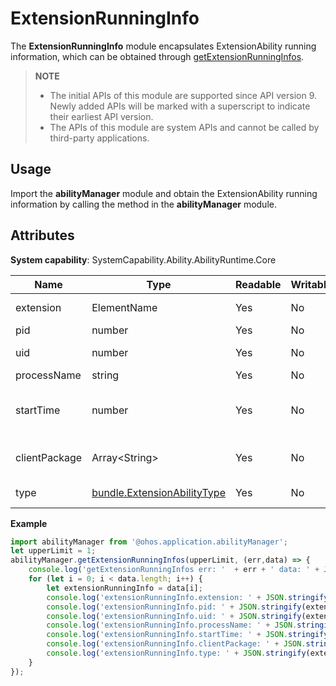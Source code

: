 # ExtensionRunningInfo

The **ExtensionRunningInfo** module encapsulates ExtensionAbility running information, which can be obtained through [getExtensionRunningInfos](js-apis-app-ability-abilityManager.md#getextensionrunninginfos).

> **NOTE**
> 
>  - The initial APIs of this module are supported since API version 9. Newly added APIs will be marked with a superscript to indicate their earliest API version.
>  - The APIs of this module are system APIs and cannot be called by third-party applications.

## Usage

Import the **abilityManager** module and obtain the ExtensionAbility running information by calling the method in the **abilityManager** module.

## Attributes

**System capability**: SystemCapability.Ability.AbilityRuntime.Core

| Name| Type| Readable| Writable| Description|
| -------- | -------- | -------- | -------- | -------- |
| extension | ElementName | Yes| No| ExtensionAbility information.|
| pid | number | Yes| No| Process ID.|
| uid | number | Yes| No| UID of the application.|
| processName | string | Yes| No| Process name.|
| startTime | number | Yes| No| Timestamp when the ExtensionAbility is started.|
| clientPackage | Array&lt;String&gt; | Yes| No| Names of all packages in the process.|
| type | [bundle.ExtensionAbilityType](js-apis-Bundle.md) | Yes| No| ExtensionAbility type.|

**Example**
```ts
import abilityManager from '@ohos.application.abilityManager';
let upperLimit = 1;
abilityManager.getExtensionRunningInfos(upperLimit, (err,data) => {
    console.log('getExtensionRunningInfos err: '  + err + ' data: ' + JSON.stringify(data));
    for (let i = 0; i < data.length; i++) {
        let extensionRunningInfo = data[i];
        console.log('extensionRunningInfo.extension: ' + JSON.stringify(extensionRunningInfo.extension));
        console.log('extensionRunningInfo.pid: ' + JSON.stringify(extensionRunningInfo.pid));
        console.log('extensionRunningInfo.uid: ' + JSON.stringify(extensionRunningInfo.uid));
        console.log('extensionRunningInfo.processName: ' + JSON.stringify(extensionRunningInfo.processName));
        console.log('extensionRunningInfo.startTime: ' + JSON.stringify(extensionRunningInfo.startTime));
        console.log('extensionRunningInfo.clientPackage: ' + JSON.stringify(extensionRunningInfo.clientPackage));
        console.log('extensionRunningInfo.type: ' + JSON.stringify(extensionRunningInfo.type));
    }
});
```
